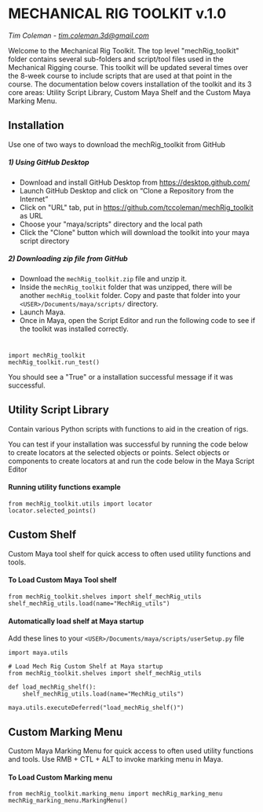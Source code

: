 # MECHANICAL RIG TOOLKIT v.1.0
*Tim Coleman - tim.coleman.3d@gmail.com*

Welcome to the Mechanical Rig Toolkit.  The top level "mechRig_toolkit" folder contains several sub-folders and script/tool files used in the Mechanical Rigging course.  This toolkit will be updated several times over the 8-week course to include scripts that are used at that point in the course.  The documentation below covers installation of the toolkit and its 3 core areas:  Utility Script Library, Custom Maya Shelf and the Custom Maya Marking Menu.


##
## Installation
Use one of two ways to download the mechRig_toolkit from GitHub
##### 1) Using GitHub Desktop
- Download and install GitHub Desktop from https://desktop.github.com/
- Launch GitHub Desktop and click on “Clone a Repository from the Internet”
- Click on "URL" tab, put in https://github.com/tccoleman/mechRig_toolkit as URL
- Choose your "maya/scripts" directory and the local path
- Click the "Clone" button which will download the toolkit into your maya script directory

##### 2) Downloading zip file from GitHub
- Download the `mechRig_toolkit.zip` file and unzip it.  
- Inside the `mechRig_toolkit` folder that was unzipped, there will be another `mechRig_toolkit` folder.  Copy and paste that folder into your `<USER>/Documents/maya/scripts/` directory.   
- Launch Maya. 
- Once in Maya, open the Script Editor and run the following code to see if the toolkit was installed correctly.
#

    import mechRig_toolkit
    mechRig_toolkit.run_test()
You should see a "True" or a installation successful message if it was successful.

##
## Utility Script Library
Contain various Python scripts with functions to aid in the creation of rigs.

You can test if your installation was successful by running the code below to create locators at the selected objects or points.  Select objects or components to create locators at and run the code below in the Maya Script Editor
#### Running utility functions example
    from mechRig_toolkit.utils import locator
    locator.selected_points()


##
## Custom Shelf
Custom Maya tool shelf for quick access to often used utility functions and tools.
#### To Load Custom Maya Tool shelf
    from mechRig_toolkit.shelves import shelf_mechRig_utils
    shelf_mechRig_utils.load(name="MechRig_utils")


#### Automatically load shelf at Maya startup
Add these lines to your `<USER>/Documents/maya/scripts/userSetup.py` file

    import maya.utils
    
    # Load Mech Rig Custom Shelf at Maya startup
    from mechRig_toolkit.shelves import shelf_mechRig_utils
    
    def load_mechRig_shelf():
    	shelf_mechRig_utils.load(name="MechRig_utils")
    	
    maya.utils.executeDeferred("load_mechRig_shelf()")


##
## Custom Marking Menu
Custom Maya Marking Menu for quick access to often used utility functions and tools.  Use RMB + CTL + ALT to invoke marking menu in Maya.
#### To Load Custom Marking menu
    from mechRig_toolkit.marking_menu import mechRig_marking_menu
    mechRig_marking_menu.MarkingMenu()
##



